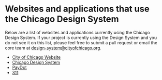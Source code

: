 # Websites and applications that use the Chicago Design System

Below are a list of websites and applications currently using the Chicago Design System. If your project is currently using the Design System and you do not see it on this list, please feel free to submit a pull request or email the core team at design-system@cityofchicago.org.

- [City of Chicago Website](https://www.cityofchicago.gov/)
- [Chicago Design System](https://www.chicagodesignsystem.gov)
- [PayDot](https://pay.cityofchicago.gov)
- [311](https://www.cityofchicago.gov/311)
